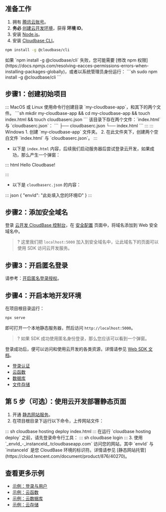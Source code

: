 ## 准备工作

1. 拥有 [腾讯云账号](https://cloud.tencent.com/document/product/876/41391)。
2. **务必** [创建云开发环境](https://cloud.tencent.com/document/product/876/41391)，获得 **环境 ID**。
3. 安装 [Node.js](https://nodejs.org/en/)。
4. 安装 [Cloudbase CLI](https://cloud.tencent.com/document/product/876/41392)。
```sh
npm install -g @cloudbase/cli
```

<dx-alert infotype="explain" title="">
如果 `npm install -g @cloudbase/cli` 失败，您可能需要 [修改 npm 权限](https://docs.npmjs.com/resolving-eacces-permissions-errors-when-installing-packages-globally)，或者以系统管理员身份运行：
 ```sh
 sudo npm install -g @cloudbase/cli
 ```
</dx-alert>

 
## 步骤1：创建初始项目
<dx-tabs>
::: MacOS&nbsp;或&nbsp;Linux
使用命令行创建目录 `my-cloudbase-app`，和其下的两个文件。
```sh
mkdir my-cloudbase-app && cd my-cloudbase-app && touch index.html && touch cloudbaserc.json
```
该目录下存在两个文件：`index.html` 与 `cloudbaserc.json`：
```
├── cloudbaserc.json
└── index.html
```
:::
::: Windows
1. 创建 `my-cloudbase-app` 文件夹。
2. 在此文件夹下，创建两个空白文件 `index.html` 与 `cloudbaserc.json`。
:::
</dx-tabs>
 
 - 以下是 `index.html` 内容，后续我们启动服务器后尝试登录云开发，如果成功，那么产生一个弹窗：
<dx-codeblock>
:::  html
<html>
  <head>
    <meta charset="utf-8" />
    <script src="https://imgcache.qq.com/qcloud/cloudbase-js-sdk/1.5.0/cloudbase.full.js"></script>
    <script>
      const app = cloudbase.init({
        env: "您的环境ID", // 此处填入您的环境ID
        region: "环境所在地域" // 如非上海环境，请显式指定地域，详见：https://docs.cloudbase.net/api-reference/webv2/initialization#%E5%9C%B0%E5%9F%9F
      });
      app
        .auth()
        .anonymousAuthProvider()
        .signIn()
        .then(() => {
            alert("登录云开发成功！");
        });
    </script>
  </head>
  <body>
    Hello Cloudbase!
  </body>
</html>

:::
</dx-codeblock>

- 以下是 `cloudbaserc.json` 的内容：
<dx-codeblock>
:::  json
{
  "envId": "此处填入您的环境ID"
}
:::
</dx-codeblock>


## 步骤2：添加安全域名
登录 [云开发 CloudBase 控制台](https://console.cloud.tencent.com/tcb)，在 [安全配置](https://console.cloud.tencent.com/tcb/env/safety) 页面中，将域名添加到 Web 安全域名中。
>? 这里我们把 `localhost:5000` 加入到安全域名中，让此域名下的页面可以使用 SDK 访问云开发服务。

## 步骤3：开启匿名登录
请参考：[开启匿名登录授权](https://cloud.tencent.com/document/product/876/41729#step1)。

## 步骤4：开启本地开发环境
在项目根目录运行：
```sh
npx serve
```

即可打开一个本地静态服务器，然后访问 `http://localhost:5000`。

>? 如果 SDK 成功使用匿名身份登录，那么您应该可以看到一个弹窗。

登录成功后，便可以访问和使用云开发的各类资源，详情请参见 [Web SDK 文档](https://docs.cloudbase.net/api-reference/webv2/initialization)。

- [登录认证](https://docs.cloudbase.net/api-reference/webv2/authentication)
- [云函数](https://docs.cloudbase.net/api-reference/webv2/functions)
- [数据库](https://docs.cloudbase.net/api-reference/webv2/database)
- [文件存储](https://docs.cloudbase.net/api-reference/webv2/storage)

## 第 5 步（可选）：使用云开发部署静态页面
1. 开通 [静态网站服务](https://console.cloud.tencent.com/tcb/hosting)。
2. 在项目根目录下运行以下命令，上传网站文件：
<dx-codeblock>
:::  sh
cloudbase hosting deploy index.html
:::
</dx-codeblock>
<dx-alert infotype="explain" title="">
在运行 `cloudbase hosting deploy` 之前，请先登录命令行工具：
<dx-codeblock>
:::  sh
cloudbase login
:::
</dx-codeblock>
</dx-alert>
3. 使用 `_envId_-_instanceId_.tcloudbaseapp.com` 访问您的网站，其中 `envId` 与 `instanceId` 是您 CloudBase 环境的标识符。详情请参见 [静态网站托管](https://cloud.tencent.com/document/product/876/40270)。



## 查看更多示例

- [示例：登录与用户](https://tdemo-1258016615.tcloudbaseapp.com/auth/)
- [示例：云函数](https://tdemo-1258016615.tcloudbaseapp.com/functions/)
- [示例：云数据库](https://tdemo-1258016615.tcloudbaseapp.com/database/)
- [示例：云存储](https://tdemo-1258016615.tcloudbaseapp.com/storage/)
